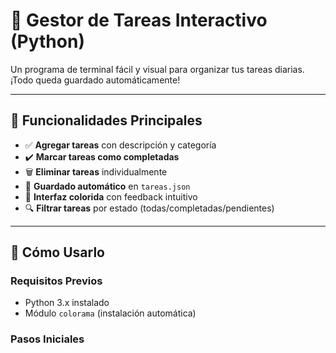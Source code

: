 # 📝 Gestor de Tareas Interactivo (Python)

Un programa de terminal fácil y visual para organizar tus tareas diarias. ¡Todo queda guardado automáticamente!

---

## 🚀 Funcionalidades Principales
- ✅ **Agregar tareas** con descripción y categoría
- ✔️ **Marcar tareas como completadas** 
- 🗑️ **Eliminar tareas** individualmente
- 📂 **Guardado automático** en `tareas.json`
- 🎨 **Interfaz colorida** con feedback intuitivo
- 🔍 **Filtrar tareas** por estado (todas/completadas/pendientes)

---

## 📖 Cómo Usarlo

### Requisitos Previos
- Python 3.x instalado
- Módulo `colorama` (instalación automática)

### Pasos Iniciales